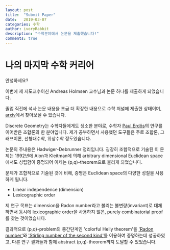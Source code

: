 ```yaml
---	
layout: post	
title:  "Submit Paper"	
date:   2019-03-07	
categories: 수학
author: ivoryRabbit
description: "수학분야에서 논문을 제출했습니다!"
comments: true
---	
```


# 나의 마지막 수학 커리어

안녕하세요?

이번에 제 지도교수이신 Andreas Holmsen 교수님과 논문 하나를 제출하게 되었습니다.	

졸업 직전에 석사 논문 내용을 조금 더 확장한 내용으로 수학 저널에 제출한 상태이며, [arxiv][arxiv]에서 찾아보실 수 있습니다.	

Discrete Geometry는 수학자들에게도 생소한 분야로, 수학자 [Paul Erdős][Erdos]의 연구를 이어받은 조합론의 한 분야입니다. 제가 공부하면서 사용했던 도구들은 주로 조합론, 그래프이론, 선형대수학, 위상수학 정도였습니다.	

논문의 주내용은 Hadwiger-Debrunner 정리입니다. 굉장히 조합적으로 기술된 이 문제는 1992년에 Alon과 Kleitman에 의해 arbitrary dimensional Euclidean space에서도 성립함이  증명되어 이제는 (p,q)-theorem으로 불리게 되었습니다.	

문제가 조합적으로 기술된 것에 비해, 증명은 Euclidean space의 다양한 성질을 사용하게 됩니다.	
- Linear independence (dimension)
- Lexicographic order

제 연구 목표는 dimension을 Radon number라고 불리는 불변량(invariant)로 대체하면서 동시에 lexicographic order을 사용하지 않은, purely combinatorial proof를 찾는 것이었습니다.	

결과적으로 (p,q)-problem의 중간단계인 'colorful Helly theorem'을 ['Radon number'][Radon]와 ['Stirling number of the second kind'][Stirling]를 이용하여 증명하는데 성공하였고, 다른 연구 결과들과 함께 abstract (p,q)-theorem까지 도달할 수 있었습니다.

[arxiv]: https://arxiv.org/abs/1903.01068	
[Erdos]: https://en.wikipedia.org/wiki/Paul_Erd%C5%91s	
[Radon]: https://en.wikipedia.org/wiki/Radon%27s_theorem	
[Stirling]: https://en.wikipedia.org/wiki/Stirling_numbers_of_the_second_kind	
